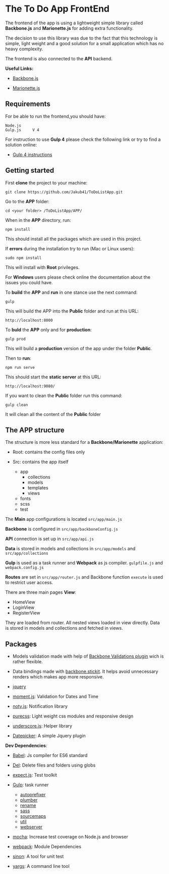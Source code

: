 # The To Do App FrontEnd

The frontend of the app is using a lightweight simple library called **Backbone.js** and **Marionette.js** for adding extra functionality. 

The decision to use this library was due to the fact that this technology is simple, light weight and a good solution for a small application which has no heavy complexity.

The frontend is also connected to the **API** backend. 

**Useful Links:**

- [Backbone.js](http://backbonejs.org/) 

- [Marionette.js](https://marionettejs.com/)

## Requirements

For be able to run the frontend,you should have:

    Node.js     
    Gulp.js     V 4

For instruction to use **Gulp 4** please check the following link or try to find a solution online:

- [Gulp 4 instructions](https://www.liquidlight.co.uk/blog/article/how-do-i-update-to-gulp-4/)

## Getting started

First **clone** the project to your machine:

    git clone https://github.com/Jakub41/ToDoListApp.git

Go to the **APP** folder:

    cd <your folder> /ToDoListApp/APP/

When in the **APP** directory, run:

    npm install 

This should install all the packages which are used in this project.

If **errors** during the installation try to run (Mac or Linux users):

    sudo npm install

This will install with **Root** privileges.

For **Windows** users please check online the documentation about the issues you could have.

To **build** the **APP** and **run** in one stance use the next command:

    gulp

This will build the APP into the **Public** folder and run at this URL:

    http://localhost:8000

To **buld** the **APP** only and for **production**:

    gulp prod

This will build a **production** version of the app under the folder **Public**.

Then to **run**:  

    npm run serve

This should start the **static server** at this URL:

    http://localhost:9080/

If you want to clean the **Public** folder run this command:

    gulp clean

It will clean all the content of the **Public** folder

## The APP structure

The structure is more less standard for a **Backbone/Marionette** application:

- Root: contains the config files only

- Src: contains the app itself
    
  - app
    - collections
    - models
    - templates
    - views
  - fonts
  - scss
  - test

The **Main** app configurations is located `src/app/main.js`

**Backbone** is configured in `src/app/backboneConfig.js`

**API** connection is set up in `src/app/api.js`

**Data** is stored in models and collections in `src/app/models` and `src/app/collections`

**Gulp** is used as a task runner and **Webpack** as js compiler. `gulpfile.js` and `webpack.config.js` 

**Routes** are set in `src/app/router.js` and Backbone function `execute` is used to restrict user access.

There are three main pages **View**: 
- HomeView
- LoginView
- RegisterView

They are loaded from router. All nested views loaded in view directly. Data is stored in models and collections and fetched in views.

## Packages

- Models validation made with help of [Backbone Validations plugin](http://thedersen.com/projects/backbone-validation/) wich is rather flexible.

- Data bindings made with [backbone.stickit](https://github.com/NYTimes/backbone.stickit). It helps avoid unnecessary renders which makes app more responsive.

- [jquery](https://jquery.com/)

- [moment.js](https://momentjs.com/): Validation for Dates and Time

- [noty.js](https://ned.im/noty/#/): Notification library

- [purecss](https://purecss.io/): Light weight css modules and responsive design

- [underscore.js](http://underscorejs.org/): Helper library 

- [Datepicker](https://github.com/fengyuanchen/datepicker): A simple Jquery plugin

**Dev Dependencies**:

- [Babel](https://babeljs.io/): Js compiler for ES6 standard

- [Del](https://www.npmjs.com/package/del): Delete files and folders using globs

- [expect.js](https://github.com/Automattic/expect.js?files=1): Test toolkit

- [Gulp](https://gulpjs.com/): task runner
  
  - [autoprefixer](https://www.npmjs.com/package/gulp-autoprefixer)
  - [plumber](https://www.npmjs.com/package/gulp-plumber)
  - [rename](https://www.npmjs.com/package/gulp-rename)
  - [sass](https://www.npmjs.com/package/gulp-sass)
  - [sourcemaps](https://www.npmjs.com/package/gulp-sourcemaps)
  - [util](https://www.npmjs.com/package/gulp-util)
  - [webserver](https://www.npmjs.com/package/gulp-webserver)

- [mocha](https://github.com/mochajs/mocha): Increase test coverage on Node.js and browser

- [webpack](https://webpack.github.io/): Module Dependencies  

- [sinon](http://sinonjs.org/): A tool for unit test

- [yargs](https://github.com/yargs/yargs): A command line tool




    